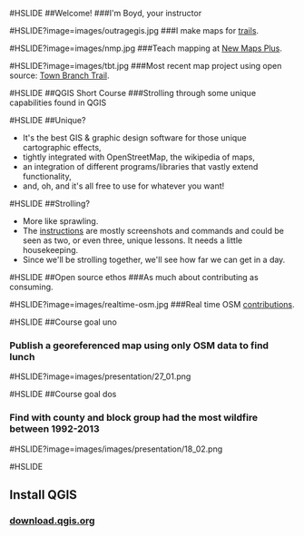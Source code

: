 #HSLIDE
##Welcome!
###I'm Boyd, your instructor

#HSLIDE?image=images/outragegis.jpg
###I make maps for <a href="https://outragegis.com" target="_blank">trails</a>.

#HSLIDE?image=images/nmp.jpg
###Teach mapping at <a href="http://newmapsplus.uky.edu/" target="_blank">New Maps Plus</a>.

#HSLIDE?image=images/tbt.jpg
###Most recent map project using open source: <a href="http://boydx.github.io/tbt/" target="_blank">Town Branch Trail</a>.


#HSLIDE
##QGIS Short Course
###Strolling through some unique capabilities found in QGIS

#HSLIDE
##Unique?
* It's the best GIS & graphic design software for those unique cartographic effects,
* tightly integrated with OpenStreetMap, the wikipedia of maps,
* an integration of different programs/libraries that vastly extend functionality,
* and, oh, and it's all free to use for whatever you want! 

#HSLIDE
##Strolling?
* More like sprawling.
* The [instructions](https://github.com/boydx/qgis) are mostly screenshots and commands and could be seen as two, or even three, unique lessons. It needs a little housekeeping.
* Since we'll be strolling together, we'll see how far we can get in a day.


#HSLIDE
##Open source ethos
###As much about contributing as consuming.


#HSLIDE?image=images/realtime-osm.jpg
###Real time OSM <a href="http://osmlab.github.io/show-me-the-way/" target="_blank">contributions</a>.



#HSLIDE
##Course goal uno
### Publish a georeferenced map using only OSM data to find lunch

#HSLIDE?image=images/presentation/27_01.png


#HSLIDE
##Course goal dos
### Find with county and block group had the most wildfire between 1992-2013

#HSLIDE?image=images/images/presentation/18_02.png

#HSLIDE
## Install QGIS
### <a href="http://download.qgis.org" target="_blank">download.qgis.org</a>



















